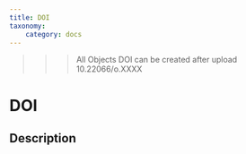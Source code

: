 ```yaml
---
title: DOI
taxonomy:
    category: docs
---
```


>>> All Objects
>>> DOI can be created after upload 
>>> 10.22066/o.XXXX

# DOI

## Description


